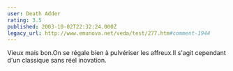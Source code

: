 ```yaml
---
user: Death Adder
rating: 3.5
published: 2003-10-02T22:32:24.000Z
legacy_url: http://www.emunova.net/veda/test/277.htm#comment-1944
---
```

Vieux mais bon.On se régale bien à pulvériser les affreux.Il s'agit cependant d'un classique sans réel inovation.